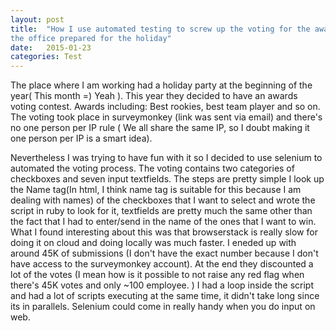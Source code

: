 ```yaml
---
layout: post
title:  "How I use automated testing to screw up the voting for the award they
the office prepared for the holiday"
date:   2015-01-23
categories: Test
---
```

The place where I am working had a holiday party at the beginning of
the year( This month =) Yeah ). This year they decided to have an awards voting contest.
Awards including: Best rookies, best team player and so on. The voting
took place in surveymonkey (link was sent via email) and there's no one person per IP rule (
  We all share the same IP, so I doubt making it one person per IP is
  a smart idea).

Nevertheless I was trying to have fun with it so I decided
  to use selenium to automated the voting process. The voting contains
  two categories of checkboxes and seven input textfields. The steps are pretty
  simple I look up the Name tag(In html, I think name tag is suitable for this because I am dealing with names) of the checkboxes that I want to select and
  wrote the script in ruby to look for it, textfields are pretty much the
  same other than the fact that I had to enter/send in the name of the ones
  that I want to win. What I found interesting about this was that browserstack
  is really slow for doing it on cloud and doing locally was much faster. I eneded up
  with around 45K of submissions (I don't have the exact number because I don't have access to
  the surveymonkey account). At the end they discounted a lot of the votes (I mean how is it possible
    to not raise any red flag when there's 45K votes and only ~100 employee. )
    I had a loop inside the script and had a lot of scripts executing at the same
    time, it didn't take long since its in parallels. Selenium could come in
    really handy when you do input on web.
